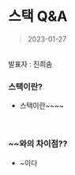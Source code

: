 # 스택 Q&A
> 2023-01-27
<br />
발표자 : 진희솜

<br />

### 스택이란?
* 스택이란~~~~

<br />

### ~~와의 차이점??
* ~이다

